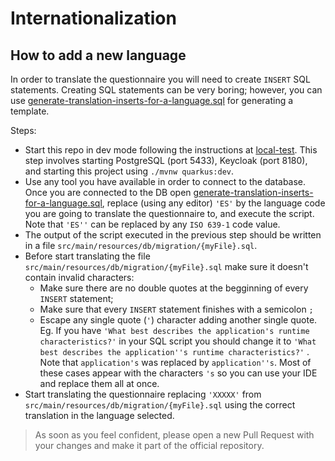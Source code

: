 # Internationalization

## How to add a new language

In order to translate the questionnaire you will need to create `INSERT` SQL statements. Creating SQL statements can be very boring; however, you can use [generate-translation-inserts-for-a-language.sql](/src/main/resources/db/scripts/generate-translation-inserts-for-a-language.sql) for generating a template.

Steps:

- Start this repo in dev mode following the instructions at [local-test](./README.md#local-test). This step involves starting PostgreSQL (port 5433), Keycloak (port 8180), and starting this project using `./mvnw quarkus:dev`.
- Use any tool you have available in order to connect to the database. Once you are connected to the DB open [generate-translation-inserts-for-a-language.sql](/src/main/resources/db/scripts/generate-translation-inserts-for-a-language.sql), replace (using any editor) `'ES'` by the language code you are going to translate the questionnaire to, and execute the script. Note that `'ES''` can be replaced by any `ISO 639-1` code value.
- The output of the script executed in the previous step should be written in a file `src/main/resources/db/migration/{myFile}.sql`.
- Before start translating the file `src/main/resources/db/migration/{myFile}.sql` make sure it doesn't contain invalid characters:
  - Make sure there are no double quotes at the begginning of every `INSERT` statement;
  - Make sure that every `INSERT` statement finishes with a semicolon `;`
  - Escape any single quote (`'`) character adding another single quote. Eg. If you have `'What best describes the application's runtime characteristics?'` in your SQL script you should change it to `'What best describes the application''s runtime characteristics?'` . Note that `application's` was replaced by `application''s`. Most of these cases appear with the characters `'s` so you can use your IDE and replace them all at once.
- Start translating the questionnaire replacing `'XXXXX'` from `src/main/resources/db/migration/{myFile}.sql` using the correct translation in the language selected.

> As soon as you feel confident, please open a new Pull Request with your changes and make it part of the official repository.
